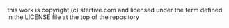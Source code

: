 
this work is copyright (c) sterfive.com and licensed under the term defined in the LICENSE file
at the top of the repository
